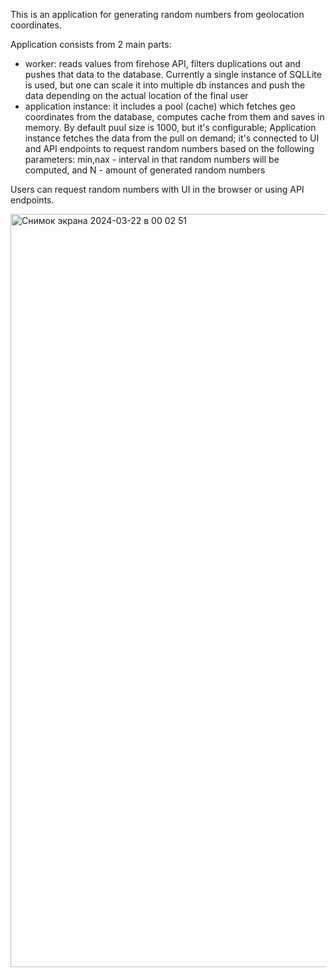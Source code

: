 This is an application for generating random numbers from geolocation coordinates.

Application consists from 2 main parts:
- worker: reads values from firehose API, filters duplications out and pushes that data to the database. Currently a single instance of SQLLite is used, but one can scale it into multiple db instances
 and push the data depending on the actual location of the final user
- application instance: it includes a pool (cache) which fetches geo coordinates from the database, computes cache from them and saves in memory. By default puul size is 1000, but it's configurable;
  Application instance fetches the data from the pull on demand; it's connected to UI and API endpoints to request random numbers based on the following parameters: min,nax - interval in that random
  numbers will be computed, and N - amount of generated random numbers

Users can request random numbers with UI in the browser or using API endpoints.

<img width="1205" alt="Снимок экрана 2024-03-22 в 00 02 51" src="https://github.com/lvanan/StartHack/assets/18289344/4de63109-ae3a-4b9c-b011-82a36537424e">
